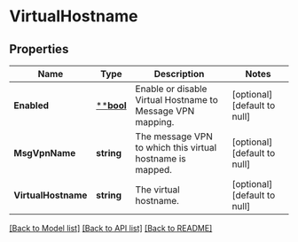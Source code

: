 # VirtualHostname

## Properties
Name | Type | Description | Notes
------------ | ------------- | ------------- | -------------
**Enabled** | [****bool**](*bool.md) | Enable or disable Virtual Hostname to Message VPN mapping. | [optional] [default to null]
**MsgVpnName** | **string** | The message VPN to which this virtual hostname is mapped. | [optional] [default to null]
**VirtualHostname** | **string** | The virtual hostname. | [optional] [default to null]

[[Back to Model list]](../README.md#documentation-for-models) [[Back to API list]](../README.md#documentation-for-api-endpoints) [[Back to README]](../README.md)

